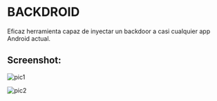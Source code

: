 # BACKDROID
Eficaz herramienta capaz de inyectar un backdoor 
a casi cualquier app Android actual.


## Screenshot:
![pic1](https://ibb.co/ZVM0Cz3)

![pic2]()

<br /><br />
